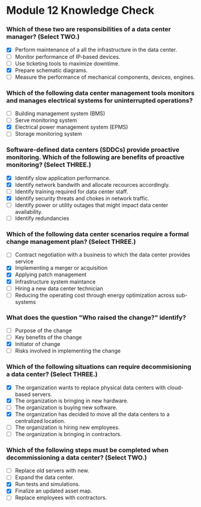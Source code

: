 # Module 12 Knowledge Check

### Which of these two are responsibilities of a data center manager? (Select TWO.)

- [X] Perform maintenance of a all the infrastructure in the data center.
- [ ] Monitor performance of IP-based devices.
- [ ] Use ticketing tools to maximize downtime.
- [X] Prepare schematic diagrams.
- [ ] Measure the performance of mechanical components, devices, engines.

### Which of the following data center management tools monitors and manages electrical systems for uninterrupted operations?

- [ ] Building management system (BMS)
- [ ] Serve monitoring system
- [X] Electrical power management system (EPMS)
- [ ] Storage monitoring system

### Software-defined data centers (SDDCs) provide proactive monitoring. Which of the following are benefits of proactive monitoring? (Select THREE.)

- [X] Identify slow application performance.
- [X] Identify network bandwith and allocate recources accordingly.
- [ ] Identify training required for data center staff.
- [X] Identify security threats and chokes in network traffic.
- [ ] Identify power or utility outages that might impact data center availability.
- [ ] Identify redundancies

### Which of the following data center scenarios require a formal change management plan? (Select THREE.)

- [ ] Contract negotiation with a business to which the data center provides service
- [X] Implementing a merger or acquisition
- [X] Applying patch management
- [X] Infrastructure system maintance
- [ ] Hiring a new data center technician
- [ ] Reducing the operating cost through energy optimization across sub-systems

### What does the question "Who raised the change?" identify?

- [ ] Purpose of the change
- [ ] Key benefits of the change
- [X] Initiator of change
- [ ] Risks involved in implementing the change

### Which of the following situations can require decommisioning a data center? (Select THREE.)

- [X] The organization wants to replace physical data centers with cloud-based servers.
- [X] The organization is bringing in new hardware.
- [ ] The organization is buying new software.
- [X] The organization has decided to move all the data centers to a centralized location.
- [ ] The organization is hiring new employees.
- [ ] The organization is bringing in contractors.

### Which of the following steps must be completed when decommissioning a data center? (Select TWO.)

- [ ] Replace old servers with new.
- [ ] Expand the data center.
- [X] Run tests and simulations.
- [X] Finalize an updated asset map.
- [ ] Replace employees with contractors.